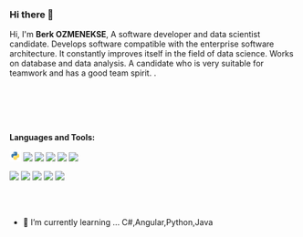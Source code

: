 
### Hi there 👋
Hi, I'm **Berk OZMENEKSE**, A software developer and data scientist candidate. Develops software 
compatible with the enterprise software architecture. It constantly 
improves itself in the field of data science. Works on database and data 
analysis. A candidate who is very suitable for teamwork and has a good 
team spirit.
.

<br />


<br />
<br />
<br />

**Languages and Tools:**  

<code><img height="20" src="https://raw.githubusercontent.com/github/explore/80688e429a7d4ef2fca1e82350fe8e3517d3494d/topics/python/python.png"></code>
<code><img height="20" src="https://www.avenga.com/wp-content/uploads/2020/11/C-Sharp.png"></code>
<code><img height="20" src="https://mennankose.com/content/images/size/w600/2019/09/netcore.png"></code>
<code><img height="20" src="https://miro.medium.com/max/816/1*TpbxEQy4ckB-g31PwUQPlg.png"></code>
<code><img height="20" src="https://brandslogos.com/wp-content/uploads/images/large/java-logo-1.png"></code>
<code><img height="20" src="https://upload.wikimedia.org/wikipedia/commons/thumb/4/47/React.svg/1200px-React.svg.png"></code>

<img src="https://img.shields.io/badge/Angular-DD0031?style=for-the-badge&logo=angular&logoColor=white"></img>
<img src="https://img.shields.io/badge/TypeScript-007ACC?style=for-the-badge&logo=typescript&logoColor=white"></img>
<img src="https://img.shields.io/badge/Bootstrap-563D7C?style=for-the-badge&logo=bootstrap&logoColor=white"></img>
<img src="https://img.shields.io/badge/HTML5-E34F26?style=for-the-badge&logo=html5&logoColor=white"></img>
<img src="https://img.shields.io/badge/CSS3-1572B6?style=for-the-badge&logo=css3&logoColor=white"></img>


<br />
<br />

- 🌱 I’m currently learning ... C#,Angular,Python,Java
